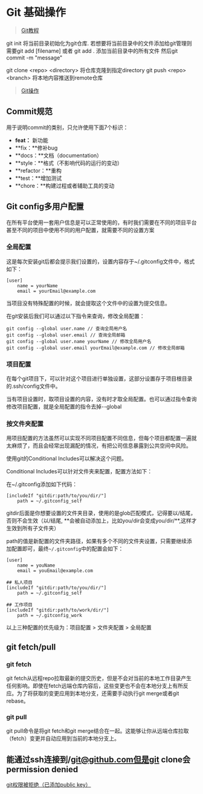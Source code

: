 # Git 基础操作

> [Git教程](https://www.bookstack.cn/read/git-tutorial/docs-commands-git-branch.md)

git init 将当前目录初始化为git仓库.
若想要将当前目录中的文件添加给git管理则需要git add [filename] 或者 git add . 添加当前目录中的所有文件
然后git commit -m "message"

git clone \<repo> \<directory> 将仓库克隆到指定directory
git push \<repo> \<branch> 将本地内容推送到remote仓库
> [Git操作](https://www.runoob.com/git/git-branch.html)

## Commit规范

用于说明commit的类别，只允许使用下面7个标识：

- **feat：** 新功能
- **fix：**修补bug
- **docs：**文档（documentation）
- **style：**格式（不影响代码的运行的变动）
- **refactor：**重构
- **test：**增加测试
- **chore：**构建过程或者辅助工具的变动

## Git config多用户配置

在所有平台使用一套用户信息是可以正常使用的，有时我们需要在不同的项目平台甚至不同的项目中使用不同的用户配置，就需要不同的设置方案

### 全局配置

这是每次安装git后都会提示我们设置的，设置内容存于~/.gitconfig文件中，格式如下：

```git
[user]
    name = yourName
    email = yourEmail@example.com
```

当项目没有特殊配置的时候，就会提取这个文件中的设置为提交信息。

在git安装后我们可以通过以下指令来查询，修改全局配置：

```git
git config --global user.name // 查询全局用户名
git config --global user.email // 查询全局邮箱
git config --global user.name yourName // 修改全局用户名
git config --global user.email yourEmail@example.com // 修改全局邮箱
```

### 项目配置

在每个git项目下，可以针对这个项目进行单独设置，这部分设置存于项目根目录的.ssh/config文件中。

当有项目设置时，取项目设置的内容，没有时才取全局配置。也可以通过指令查询修改项目配置，就是全局配置的指令去掉--global

### 按文件夹配置

用项目配置的方法虽然可以实现不同项目配置不同信息，但每个项目都配置一遍就太麻烦了，而且会经常出现漏配的情况，有把公司信息暴露到公共空间中风险。

使用git的Conditional Includes可以解决这个问题。

Conditional Includes可以针对文件夹来配置，配置方法如下：

在~/.gitconfig添加如下代码：

```git
[includeIf "gitdir:path/to/you/dir/"]
    path = ~/.gitconfig_self
```

gitdir后面是你想要设置的文件夹目录，使用的是glob匹配模式，记得要以/结尾，否则不会生效（以/结尾, **会被自动添加上，比如you/dir会变成you/dir/\**,这样才生效到所有子文件夹）

path的值是新配置的文件夹路径，如果有多个不同的文件夹设置，只需要继续添加配置即可，最终`~/.gitconfig`中的配置会如下：

```git
[user]
    name = youName
    email = youEmail@example.com

## 私人项目
[includeIf "gitdir:path/to/you/dir/"]
    path = ~/.gitconfig_self

## 工作项目
[includeIf "gitdir:path/to/work/dir/"]
    path = ~/.gitconfig_work
```

以上三种配置的优先级为：项目配置 > 文件夹配置 > 全局配置

## git fetch/pull

### git fetch

git fetch从远程repo拉取最新的提交历史，但是不会对当前的本地工作目录产生任何影响。即使在fetch远端仓库内容后，这些变更也不会在本地分支上有所反应。为了将获取的变更应用到本地分支，还需要手动执行git merge或者git rebase。

### git pull

git pull命令是将git fetch和git merge结合在一起。这能够让你从远端仓库拉取（fetch）变更并自动应用到当前的本地分支上。

## 能通过ssh连接到/git@github.com但是git clone会permission denied

[git权限被拒绝（已添加public key）](https://blog.csdn.net/qq_41970098/article/details/118884304)
